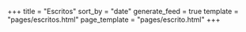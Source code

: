 +++
title = "Escritos"
sort_by = "date"
generate_feed = true
template = "pages/escritos.html"
page_template = "pages/escrito.html"
+++
